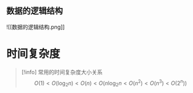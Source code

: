 ## 数据的逻辑结构

![[数据的逻辑结构.png]]

# 时间复杂度

>[!info] 常用的时间复杂度大小关系
>$$
>O(1)<O(\log_{2}n)<O(n)<O(n\log_{2}n<O(n^{2})<O(n^3)<O(2^n))
>$$


